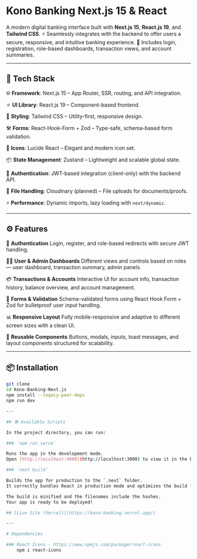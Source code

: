 # Kono Banking Next.js 15 & React

A modern digital banking interface built with **Next.js 15**, **React.js 19**, and **Tailwind CSS**.
⚡️ Seamlessly integrates with the backend to offer users a secure, responsive, and intuitive banking experience.
🔐 Includes login, registration, role-based dashboards, transaction views, and account summaries.

---

## 🚀 Tech Stack

🌐 **Framework**: Next.js 15 – App Router, SSR, routing, and API integration.

⚛️ **UI Library**: React.js 19 – Component-based frontend.

🎨 **Styling**: Tailwind CSS – Utility-first, responsive design.

🛠️ **Forms**: React-Hook-Form + Zod – Type-safe, schema-based form validation.

💅 **Icons**: Lucide React – Elegant and modern icon set.

📦 **State Management**: Zustand – Lightweight and scalable global state.

🔐 **Authentication**: JWT-based integration (client-only) with the backend API.

📁 **File Handling**: Cloudinary (planned) – File uploads for documents/proofs.

⚡ **Performance**: Dynamic imports, lazy loading with `next/dynamic`.

---

## ⚙️ Features

🔐 **Authentication**
Login, register, and role-based redirects with secure JWT handling.

🧑‍💼 **User & Admin Dashboards**
Different views and controls based on roles — user dashboard, transaction summary, admin panels.

💳 **Transactions & Accounts**
Interactive UI for account info, transaction history, balance overview, and account management.

📝 **Forms & Validation**
Schema-validated forms using React Hook Form + Zod for bulletproof user input handling.

📊 **Responsive Layout**
Fully mobile-responsive and adaptive to different screen sizes with a clean UI.

🎨 **Reusable Components**
Buttons, modals, inputs, toast messages, and layout components structured for scalability.

---

## 📦 Installation

```bash
git clone
cd Kono-Banking-Next.js
npm install --legacy-peer-deps
npm run dev

---

## 🛠️ Available Scripts

In the project directory, you can run:

### `npm run serve`

Runs the app in the development mode.
Open [http://localhost:4000](http://localhost:3000) to view it in the browser.

### `next build`

Builds the app for production to the `.next` folder.
It correctly bundles React in production mode and optimizes the build for the best performance.

The build is minified and the filenames include the hashes.
Your app is ready to be deployed!

## [Live Site (Vercel)](https://kono-banking.vercel.app/)

---

# Dependencies

### React Icons - https://www.npmjs.com/package/react-icons
    npm i react-icons
